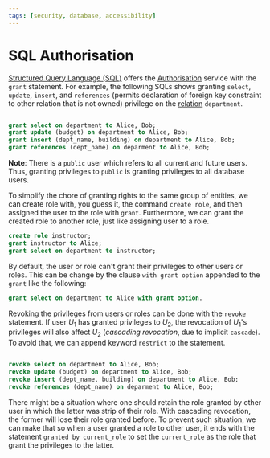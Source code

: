 ```yaml
---
tags: [security, database, accessibility]
---
```


# SQL Authorisation

[Structured Query Language (SQL)](202302231241.md) offers the
[Authorisation](202210221159.md) service with the `grant` statement. For
example, the following SQLs shows granting `select`, `update`, `insert`, and
`references` (permits declaration of foreign key constraint to other relation
that is not owned) privilege on the [relation](202302101331.md) `department`.

```sql

grant select on department to Alice, Bob;
grant update (budget) on department to Alice, Bob;
grant insert (dept_name, building) on department to Alice, Bob;
grant references (dept_name) on deparment to Alice, Bob;
```

**Note**: There is a `public` user which refers to all current and future users.
Thus, granting privileges to `public` is granting privileges to all database
users.

To simplify the chore of granting rights to the same group of entities, we can
create role with, you guess it, the command `create role`, and then assigned the
user to the role with `grant`. Furthermore, we can grant the created role to
another role, just like assigning user to a role.

```sql
create role instructor;
grant instructor to Alice;
grant select on department to instructor;
```

By default, the user or role can't grant their privileges to other users or
roles. This can be change by the clause `with grant option` appended to the
`grant` like the following:

```sql
grant select on department to Alice with grant option.
```

Revoking the privileges from users or roles can be done with the `revoke`
statement. If user $U_1$ has granted privileges to $U_2$, the revocation of
$U_1$'s privileges will also affect $U_2$ (*cascading revocation*, due to
implicit `cascade`). To avoid that, we can append keyword `restrict` to the
statement.
```sql

revoke select on department to Alice, Bob;
revoke update (budget) on department to Alice, Bob;
revoke insert (dept_name, building) on department to Alice, Bob;
revoke references (dept_name) on deparment to Alice, Bob;
```

There might be a situation where one should retain the role granted by other
user in which the latter was strip of their role. With cascading revocation,
the former will lose their role granted before. To prevent such situation, we
can make that so when a user granted a role to other user, it ends with the
statement `granted by current_role` to set the `current_role` as the role that
grant the privileges to the latter.
